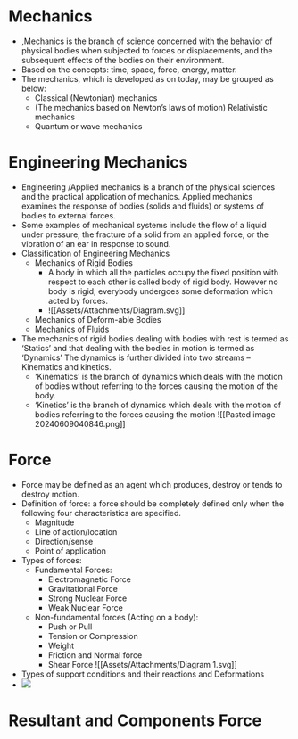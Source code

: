 # Mechanics
- ,Mechanics is the branch of science concerned with the behavior of physical bodies when subjected to forces or displacements, and the subsequent effects of the bodies on their environment.
- Based on the concepts: time, space, force, energy, matter. 
- The mechanics, which is developed as on today, may be grouped as below:
	- Classical (Newtonian) mechanics
	- (The mechanics based on Newton’s laws of motion) Relativistic mechanics
	- Quantum or wave mechanics
# Engineering Mechanics
- Engineering /Applied mechanics is a branch of the physical sciences and the practical application of mechanics. Applied mechanics examines the response of bodies (solids and fluids) or systems of bodies to external forces. 
- Some examples of mechanical systems include the flow of   a liquid under pressure, the fracture of a solid from an applied force, or the vibration of an ear in response to sound.
- Classification of Engineering Mechanics
	- Mechanics of Rigid Bodies
		- A body in which all the particles occupy the fixed position with respect to each other is called body of rigid body. However no body is rigid; everybody undergoes some deformation which acted by forces.
		- ![[Assets/Attachments/Diagram.svg]]
	- Mechanics of Deform-able Bodies
	- Mechanics of Fluids
- The mechanics of rigid bodies dealing with bodies with rest is termed as ‘Statics’ and that dealing with the bodies in motion is termed as ‘Dynamics’ The dynamics is further divided into two streams – Kinematics and kinetics.
	- ‘Kinematics’ is the branch of dynamics which deals with the motion of bodies without referring to the forces causing the motion of the body.
	- ‘Kinetics’ is the branch of dynamics which deals with the motion of bodies referring to the forces causing the motion
 ![[Pasted image 20240609040846.png]]
# Force
- Force may be defined as an agent which produces, destroy or tends to destroy motion.
- Definition of force: a force should be completely defined only when the following four characteristics are specified.
	- Magnitude
	- Line of action/location
	- Direction/sense
	- Point of application
- Types of forces:
	- Fundamental Forces:
		- Electromagnetic Force 
		- Gravitational Force 
		- Strong Nuclear Force 
		- Weak Nuclear Force
	- Non-fundamental forces (Acting on a body):
		- Push or Pull
		- Tension or Compression
		- Weight
		- Friction and Normal force
		- Shear Force
![[Assets/Attachments/Diagram 1.svg]]
- Types of support conditions and their reactions and Deformations
- **![](https://lh7-us.googleusercontent.com/slidesz/AGV_vUeJExgZxDrN0iB8IiG1l76L2brBLzBYcWVnJ9kbx3woJ74hABMKtB9e09i7-S0mPX6BjygnN0vroeaYe9eEdN1qBwWBW43Xhb9DyRfo9EmeGPuLF9OSRSltnpJ8VIcETPiOPiFSrOrUhpEkPRMx13bN4YVhOdXLZH5mFIGLtFoEaOrCSpU1tVo=s2048?key=U-ZnGEtyQ41XV8UzUCKisQ)**
# Resultant and Components Force

 

